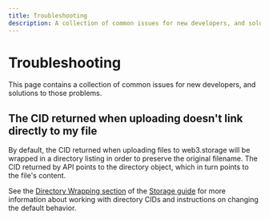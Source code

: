 ```yaml
---
title: Troubleshooting
description: A collection of common issues for new developers, and solutions to those problems.
---
```


# Troubleshooting

This page contains a collection of common issues for new developers, and solutions to those problems.

## The CID returned when uploading doesn't link directly to my file

By default, the CID returned when uploading files to web3.storage will be wrapped in a directory listing in order to preserve the original filename. The CID returned by API points to the directory object, which in turn points to the file's content.

See the [Directory Wrapping section](/docs/how-tos/store/#directory-wrapping) of the [Storage guide][howto-store] for more information about working with directory CIDs and instructions on changing the default behavior.

[howto-store]: /docs/v2/how-tos/store/
[contact-us]: /docs/community/help-and-support/
